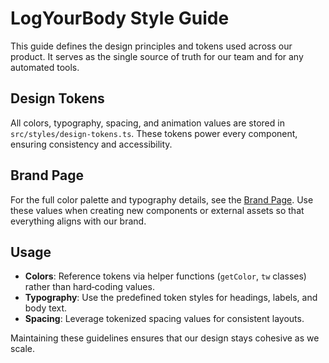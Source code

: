 # LogYourBody Style Guide

This guide defines the design principles and tokens used across our product. It serves as the single source of truth for our team and for any automated tools.

## Design Tokens

All colors, typography, spacing, and animation values are stored in `src/styles/design-tokens.ts`. These tokens power every component, ensuring consistency and accessibility.

## Brand Page

For the full color palette and typography details, see the [Brand Page](BRAND_PAGE.md). Use these values when creating new components or external assets so that everything aligns with our brand.

## Usage

- **Colors**: Reference tokens via helper functions (`getColor`, `tw` classes) rather than hard‑coding values.
- **Typography**: Use the predefined token styles for headings, labels, and body text.
- **Spacing**: Leverage tokenized spacing values for consistent layouts.

Maintaining these guidelines ensures that our design stays cohesive as we scale.
